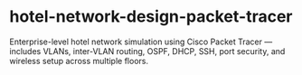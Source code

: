 # hotel-network-design-packet-tracer
Enterprise-level hotel network simulation using Cisco Packet Tracer — includes VLANs, inter-VLAN routing, OSPF, DHCP, SSH, port security, and wireless setup across multiple floors.
